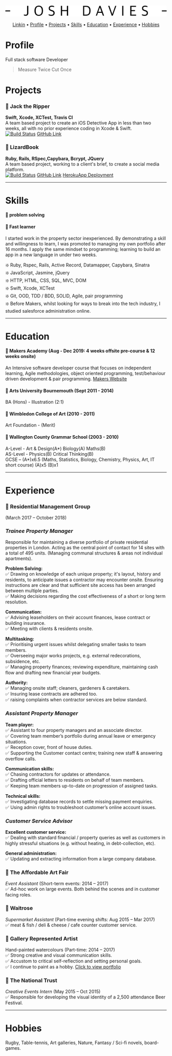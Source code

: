 <div align="center">
  
![alt text](https://github.com/JoshDavies/CV/blob/master/JoshDavies.png?raw=true)  
  
</div>

<p align="center">
  <a href="https://www.linkedin.com/in/joshua-davies-70bb75128/">Linkin</a> •
  <a href="#Profile">Profile</a> •
  <a href="#Projects">Projects</a> •
  <a href="#Skills">Skills</a> •
  <a href="#Education">Education</a> •
  <a href="#Experience">Experience</a> •
  <a href="#Hobbies">Hobbies</a>
</p>

# Profile
Full stack software Developer

> Measure Twice Cut Once


# Projects

### 🔸 Jack the Ripper
**Swift, Xcode, XCTest, Travis CI**  
A team based project to create an iOS Detective App in less than two weeks, all with no prior experience coding in Xcode & Swift.  
[![Build Status](https://travis-ci.com/robertamangiapane/Team-6-Game.svg?branch=master)](https://travis-ci.com/robertamangiapane/Team-6-Game)
[GitHub Link](https://github.com/JoshDavies/Team-6-Game)  

### 🔸 LizardBook
**Ruby, Rails, RSpec,Capybara, Bcrypt, JQuery**  
A team based project, working to a client's brief, to create a social media platform.  
[![Build Status](https://travis-ci.com/Mezela/acebook--LizardBook-.svg?branch=master)](https://travis-ci.com/Mezela/acebook--LizardBook-)
[GitHub Link](https://github.com/JoshDavies/acebook--LizardBook-)
[HerokuApp Deployment](http://lizardbook.herokuapp.com/)

-------------
# Skills
#### 🔸 problem solving

#### 🔸 Fast learner
I started work in the property sector inexperienced. By demonstrating a skill and willingness to learn, I was promoted to managing my own portfolio after 16 months. I apply the same mindset to programming; learning to build an app in a new language in under two weeks.

❇️ Ruby, Rspec, Rails, Active Record, Datamapper, Capybara, Sinatra  
❇️ JavaScript, Jasmine, jQuery  
❇️ HTTP, HTML, CSS, SQL, MVC, DOM  
❇️ Swift, Xcode, XCTest  
❇️ Git, OOD, TDD / BDD, SOLID, Agile, pair programming  
❇️ Before Makers, whilst looking for ways to break into the tech industry, I studied salesforce administration online.  

-----------
# Education

#### 🔸 Makers Academy (Aug - Dec 2019: 4 weeks offsite pre-course & 12 weeks onsite)
An Intensive software developer course that focuses on independent learning, Agile methodologies, object oriented programming, test/behaviour driven development & pair programming.
[Makers Website](https://makers.tech/)

#### 🔸 Arts University Bournemouth (Sept 2011 - 2014)
BA (Hons) - Illustration (2:1)

#### 🔸 Wimbledon College of Art (2010 - 2011)
Art Foundation - (Merit)

#### 🔸 Wallington County Grammar School (2003 - 2010)
A-Level - Art & Design(A*) Biology(A) Maths(B)  
AS-Level - Physics(B) Critical Thinking(B)  
GCSE – (A*)x6.5 (Maths, Statistics, Biology, Chemistry, Physics, Art, IT short course)
(A)x5 (B)x1

----------------
# Experience

### 🔸 **Residential Management Group**
(March 2017 – October 2018)  
### *Trainee Property Manager*  
Responsible for maintaining a diverse portfolio of private residential properties in London. Acting as the central point of contact for 14 sites with a total of 495 units. (Managing communal structures & areas not individual apartments).

**Problem Solving:**  
✅ Drawing on knowledge of each unique property; it's layout, history and residents, to anticipate issues a contractor may encounter onsite. Ensuring instructions are clear and that sufficient site access has been arranged between multiple parties.  
✅ Making decisions regarding the cost effectiveness of a short or long term resolution.

**Communication:**  
✅ Advising leaseholders on their account finances, lease contract or building insurance.  
✅ Meeting with clients & residents onsite.

**Multitasking:**    
✅ Prioritising urgent issues whilst delegating smaller tasks to team members.  
✅ Overseeing major works projects, e.g. external redecorations, subsidence, etc.  
✅ Managing property finances; reviewing expenditure, maintaining cash flow and drafting new financial year budgets.

**Authority:**    
✅ Managing onsite staff; cleaners, gardeners & caretakers.  
✅ Insuring lease contracts are adhered too.  
✅ raising complaints when contractor services are below standard.  

### *Assistant Property Manager*
**Team player:**  
✅ Assistant to four property managers and an associate director.   
✅ Covering team member’s portfolio during annual leave or emergency situations.  
✅ Reception cover, front of house duties.  
✅ Supporting the Customer contact centre; training new staff & answering overflow calls.

**Communication skills:**  
✅ Chasing contractors for updates or attendance.  
✅ Drafting official letters to residents on behalf of team members.  
✅ Keeping team members up-to-date on progression of assigned tasks.

**Technical skills:**  
✅ Investigating database records to settle missing payment enquiries.  
✅ Using admin rights to troubleshoot customer’s online account issues.

### *Customer Service Advisor*  
**Excellent customer service:**  
✅ Dealing with standard financial / property queries as well as customers in highly stressful situations (e.g. without heating, in debt-collection, etc).  

**General administration:**  
✅ Updating and extracting information from a large company database.

### 🔸 **The Affordable Art Fair**
 *Event Assistant* (Short-term events: 2014 – 2017)   
✅ Ad-hoc work on large events. Both behind the scenes and in customer facing roles.

### 🔸 **Waitrose**  
*Supermarket Assistant* (Part-time evening shifts: Aug 2015 – Mar 2017)   
✅ meat & fish / deli & cheese / cafe counter customer service.

### 🔸 **Gallery Represented Artist**
Hand-painted watercolours (Part-time: 2014 – 2017)   
✅ Strong creative and visual communication skills.  
✅ Accustom to critical self-reflection and setting personal goals.  
✅ I continue to paint as a hobby. [Click to view portfolio](http://www.jdaviesillustration.com/)

### 🔸 **The National Trust**
*Creative Events Intern* (May 2015 – Oct 2015)   
✅ Responsible for developing the visual identity of a 2,500 attendance Beer Festival.

--------
# Hobbies
Rugby, Table-tennis, Art galleries, Nature, Fantasy / Sci-fi novels, board-games.

